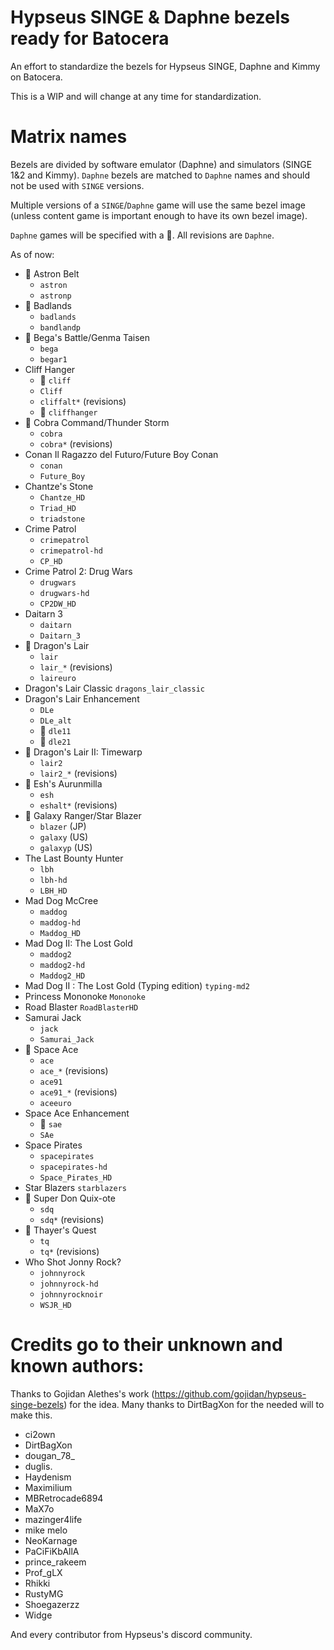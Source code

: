 # Hypseus SINGE & Daphne bezels ready for Batocera
An effort to standardize the bezels for Hypseus SINGE, Daphne and Kimmy on Batocera. 

This is a WIP and will change at any time for standardization.

# Matrix names

Bezels are divided by software emulator (Daphne) and simulators (SINGE 1&2 and Kimmy). `Daphne` bezels are matched to `Daphne` names and should not be used with `SINGE` versions.

Multiple versions of a `SINGE`/`Daphne` game will use the same bezel image (unless content game is important enough to have its own bezel image).

`Daphne` games will be specified with a :small_orange_diamond:. All revisions are `Daphne`.

As of now:

- :small_orange_diamond: Astron Belt
  - `astron`
  - `astronp`
- :small_orange_diamond: Badlands
  - `badlands`
  - `bandlandp`
- :small_orange_diamond: Bega's Battle/Genma Taisen
  - `bega`
  - `begar1`
- Cliff Hanger
  - :small_orange_diamond: `cliff`
  - `Cliff`
  - `cliffalt*` (revisions) 
  - :small_orange_diamond: `cliffhanger`
- :small_orange_diamond: Cobra Command/Thunder Storm
  - `cobra`
  - `cobra*` (revisions)
- Conan Il Ragazzo del Futuro/Future Boy Conan 
  - `conan` 
  - `Future_Boy`
- Chantze's Stone 
  - `Chantze_HD`
  - `Triad_HD` 
  - `triadstone`
- Crime Patrol
  - `crimepatrol`
  - `crimepatrol-hd`
  - `CP_HD`
- Crime Patrol 2: Drug Wars
  - `drugwars` 
  - `drugwars-hd` 
  - `CP2DW_HD`
- Daitarn 3
  - `daitarn`
  - `Daitarn_3`
- :small_orange_diamond: Dragon's Lair
  - `lair`
  - `lair_*` (revisions)
  - `laireuro`
- Dragon's Lair Classic `dragons_lair_classic`
- Dragon's Lair Enhancement
  - `DLe`
  - `DLe_alt`
  - :small_orange_diamond: `dle11`
  - :small_orange_diamond: `dle21`
- :small_orange_diamond: Dragon's Lair II: Timewarp
  - `lair2`
  - `lair2_*`  (revisions)
- :small_orange_diamond: Esh's Aurunmilla
  - `esh`
  - `eshalt*` (revisions)
- :small_orange_diamond: Galaxy Ranger/Star Blazer
  - `blazer` (JP)
  - `galaxy` (US)
  - `galaxyp` (US)
- The Last Bounty Hunter 
  - `lbh`
  - `lbh-hd` 
  - `LBH_HD`
- Mad Dog McCree
  - `maddog`
  - `maddog-hd`
  - `Maddog_HD`
- Mad Dog II: The Lost Gold
  - `maddog2`
  - `maddog2-hd`
  - `Maddog2_HD`
- Mad Dog II : The Lost Gold (Typing edition) `typing-md2`
- Princess Mononoke `Mononoke`
- Road Blaster `RoadBlasterHD`
- Samurai Jack
  - `jack`
  - `Samurai_Jack`
- :small_orange_diamond: Space Ace
  - `ace`
  - `ace_*` (revisions)
  - `ace91`
  - `ace91_*` (revisions)
  - `aceeuro`
- Space Ace Enhancement
  - :small_orange_diamond: `sae`
  - `SAe`
- Space Pirates
  - `spacepirates`
  - `spacepirates-hd`
  - `Space_Pirates_HD`
- Star Blazers `starblazers`
- :small_orange_diamond: Super Don Quix-ote
  - `sdq`
  - `sdq*` (revisions)
- :small_orange_diamond: Thayer's Quest
  - `tq`
  - `tq*` (revisions)
- Who Shot Jonny Rock?
  - `johnnyrock`
  - `johnnyrock-hd` 
  - `johnnyrocknoir`
  - `WSJR_HD`

# Credits go to their unknown and known authors:

Thanks to Gojidan Alethes's work (https://github.com/gojidan/hypseus-singe-bezels) for the idea.
Many thanks to DirtBagXon for the needed will to make this.

- ci2own
- DirtBagXon
- dougan_78_
- duglis.
- Haydenism
- Maximilium
- MBRetrocade6894
- MaX7o
- mazinger4life
- mike melo
- NeoKarnage
- PaCiFiKbAllA
- prince_rakeem
- Prof_gLX
- Rhikki
- RustyMG
- Shoegazerzz
- Widge

And every contributor from Hypseus's discord community.
